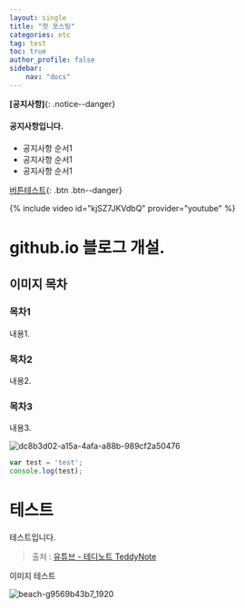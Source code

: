 ```yaml
---
layout: single
title: "첫 포스팅"
categories: etc
tag: test
toc: true
author_profile: false
sidebar: 
    nav: "docs"
---
```


**[공지사항]**{: .notice--danger}

<div class="notice--success">
<h4>공지사항입니다.</h4>
<ul>
    <li>공지사항 순서1</li>
    <li>공지사항 순서1</li>
    <li>공지사항 순서1</li>
</ul>
</div>

[버튼테스트](https://google.com){: .btn .btn--danger}

{% include video id="kjSZ7JKVdbQ" provider="youtube" %}

# github.io 블로그 개설.

## 이미지 목차

### 목차1
내용1.

### 목차2
내용2.

### 목차3
내용3.

![dc8b3d02-a15a-4afa-a88b-989cf2a50476](../../images/2021-11-22-first/dc8b3d02-a15a-4afa-a88b-989cf2a50476.jpg)

```javascript
var test = 'test';
console.log(test);
```

# 테스트

테스트입니다.

> 출처 : [유튜브 - 테디노트 TeddyNote](https://www.youtube.com/c/teddynote)

이미지 테스트

![beach-g9569b43b7_1920](C:\projects\githubBlog\k5275645.github.io\images\2021-11-22-first\beach-g9569b43b7_1920.jpg)
